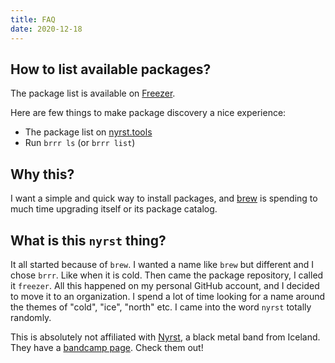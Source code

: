```yaml
---
title: FAQ
date: 2020-12-18
---
```


## How to list available packages?

The package list is available on [Freezer](https://github.com/nyrst/freezer).

Here are few things to make package discovery a nice experience:

- The package list on [nyrst.tools](https://nyrst.tools/apps)
- Run `brrr ls` (or `brrr list`)

## Why this?

I want a simple and quick way to install packages, and [brew](https://brew.sh/) is spending to much time upgrading itself or its package catalog.

## What is this `nyrst` thing?

It all started because of `brew`. I wanted a name like `brew` but different and I chose `brrr`. Like when it is cold.
Then came the package repository, I called it `freezer`.
All this happened on my personal GitHub account, and I decided to move it to an organization.
I spend a lot of time looking for a name around the themes of "cold", "ice", "north" etc.
I came into the word `nyrst` totally randomly.

This is absolutely not affiliated with [Nyrst](https://www.youtube.com/watch?v=X7KqqGRe8-I), a black metal band from Iceland. They have a [bandcamp page](https://nyrst.bandcamp.com/). Check them out!